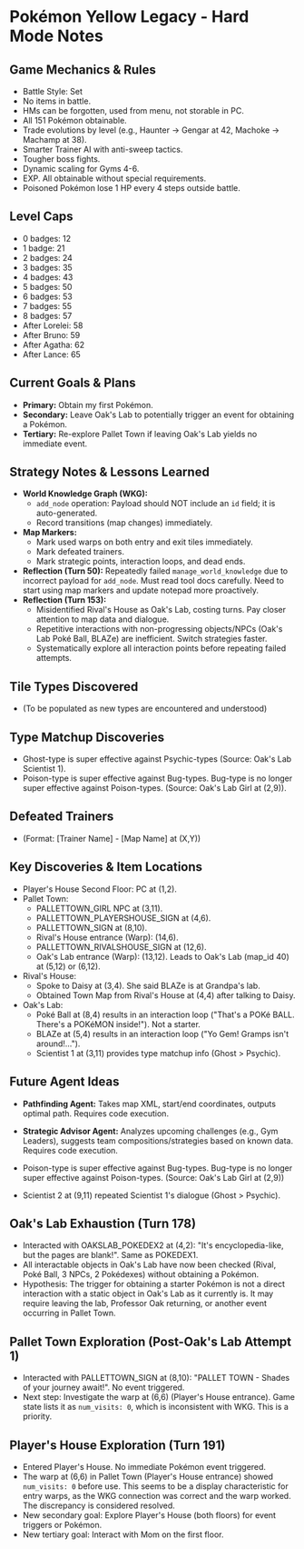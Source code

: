 # Pokémon Yellow Legacy - Hard Mode Notes

## Game Mechanics & Rules
- Battle Style: Set
- No items in battle.
- HMs can be forgotten, used from menu, not storable in PC.
- All 151 Pokémon obtainable.
- Trade evolutions by level (e.g., Haunter -> Gengar at 42, Machoke -> Machamp at 38).
- Smarter Trainer AI with anti-sweep tactics.
- Tougher boss fights.
- Dynamic scaling for Gyms 4-6.
- EXP. All obtainable without special requirements.
- Poisoned Pokémon lose 1 HP every 4 steps outside battle.

## Level Caps
- 0 badges: 12
- 1 badge: 21
- 2 badges: 24
- 3 badges: 35
- 4 badges: 43
- 5 badges: 50
- 6 badges: 53
- 7 badges: 55
- 8 badges: 57
- After Lorelei: 58
- After Bruno: 59
- After Agatha: 62
- After Lance: 65

## Current Goals & Plans
- **Primary:** Obtain my first Pokémon.
- **Secondary:** Leave Oak's Lab to potentially trigger an event for obtaining a Pokémon.
- **Tertiary:** Re-explore Pallet Town if leaving Oak's Lab yields no immediate event.

## Strategy Notes & Lessons Learned
- **World Knowledge Graph (WKG):**
    - `add_node` operation: Payload should NOT include an `id` field; it is auto-generated.
    - Record transitions (map changes) immediately.
- **Map Markers:**
    - Mark used warps on both entry and exit tiles immediately.
    - Mark defeated trainers.
    - Mark strategic points, interaction loops, and dead ends.
- **Reflection (Turn 50):** Repeatedly failed `manage_world_knowledge` due to incorrect payload for `add_node`. Must read tool docs carefully. Need to start using map markers and update notepad more proactively.
- **Reflection (Turn 153):**
    - Misidentified Rival's House as Oak's Lab, costing turns. Pay closer attention to map data and dialogue.
    - Repetitive interactions with non-progressing objects/NPCs (Oak's Lab Poké Ball, BLAZe) are inefficient. Switch strategies faster.
    - Systematically explore all interaction points before repeating failed attempts.

## Tile Types Discovered
- (To be populated as new types are encountered and understood)

## Type Matchup Discoveries
- Ghost-type is super effective against Psychic-types (Source: Oak's Lab Scientist 1).
- Poison-type is super effective against Bug-types. Bug-type is no longer super effective against Poison-types. (Source: Oak's Lab Girl at (2,9)).

## Defeated Trainers
- (Format: [Trainer Name] - [Map Name] at (X,Y))

## Key Discoveries & Item Locations
- Player's House Second Floor: PC at (1,2).
- Pallet Town:
    - PALLETTOWN_GIRL NPC at (3,11).
    - PALLETTOWN_PLAYERSHOUSE_SIGN at (4,6).
    - PALLETTOWN_SIGN at (8,10).
    - Rival's House entrance (Warp): (14,6).
    - PALLETTOWN_RIVALSHOUSE_SIGN at (12,6).
    - Oak's Lab entrance (Warp): (13,12). Leads to Oak's Lab (map_id 40) at (5,12) or (6,12).
- Rival's House:
    - Spoke to Daisy at (3,4). She said BLAZe is at Grandpa's lab.
    - Obtained Town Map from Rival's House at (4,4) after talking to Daisy.
- Oak's Lab:
    - Poké Ball at (8,4) results in an interaction loop ("That's a POKé BALL. There's a POKéMON inside!"). Not a starter.
    - BLAZe at (5,4) results in an interaction loop ("Yo Gem! Gramps isn't around!...").
    - Scientist 1 at (3,11) provides type matchup info (Ghost > Psychic).

## Future Agent Ideas
- **Pathfinding Agent:** Takes map XML, start/end coordinates, outputs optimal path. Requires code execution.
- **Strategic Advisor Agent:** Analyzes upcoming challenges (e.g., Gym Leaders), suggests team compositions/strategies based on known data. Requires code execution.

- Poison-type is super effective against Bug-types. Bug-type is no longer super effective against Poison-types. (Source: Oak's Lab Girl at (2,9))

- Scientist 2 at (9,11) repeated Scientist 1's dialogue (Ghost > Psychic).

## Oak's Lab Exhaustion (Turn 178)
- Interacted with OAKSLAB_POKEDEX2 at (4,2): "It's encyclopedia-like, but the pages are blank!". Same as POKEDEX1.
- All interactable objects in Oak's Lab have now been checked (Rival, Poké Ball, 3 NPCs, 2 Pokédexes) without obtaining a Pokémon. 
- Hypothesis: The trigger for obtaining a starter Pokémon is not a direct interaction with a static object in Oak's Lab as it currently is. It may require leaving the lab, Professor Oak returning, or another event occurring in Pallet Town.

## Pallet Town Exploration (Post-Oak's Lab Attempt 1)
- Interacted with PALLETTOWN_SIGN at (8,10): "PALLET TOWN - Shades of your journey await!". No event triggered.
- Next step: Investigate the warp at (6,6) (Player's House entrance). Game state lists it as `num_visits: 0`, which is inconsistent with WKG. This is a priority.

## Player's House Exploration (Turn 191)
- Entered Player's House. No immediate Pokémon event triggered.
- The warp at (6,6) in Pallet Town (Player's House entrance) showed `num_visits: 0` before use. This seems to be a display characteristic for entry warps, as the WKG connection was correct and the warp worked. The discrepancy is considered resolved.
- New secondary goal: Explore Player's House (both floors) for event triggers or Pokémon.
- New tertiary goal: Interact with Mom on the first floor.